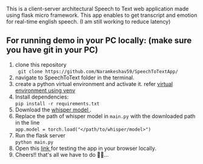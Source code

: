 This is a client-server architectural Speech to Text web application made using flask micro framework. This app enables to get transcript and emotion for real-time english speech. (I am still working to reduce latency) 

## For running demo in your PC locally: (make sure you have git in your PC)

1. clone this repository </br> ``` git clone https://github.com/Naramkeshav59/SpeechToTextApp/```
2. navigate to SpeechToText folder in the terminal.
3. create a python virtual environment and activate it. refer <a href ='https://docs.python.org/3/library/venv.html'>virtual environment using venv </a>
4. Install dependencies: </br> ```pip install -r requirements.txt ```
5. Download the <a href = 'https://openaipublic.azureedge.net/main/whisper/models/d7440d1dc186f76616474e0ff0b3b6b879abc9d1a4926b7adfa41db2d497ab4f/medium.en.pt'>whisper model </a> .
6. Replace the path of whisper model in ```main.py``` with the downloaded path in the line  </br>```app.model = torch.load("</path/to/whisper/model>")```
7. Run the flask server </br> ```python main.py```
8. Open this <a href = 'http://127.0.0.1:8000/'> link </a> for testing the app in your browser locally.
9. Cheers!! that's all we have to do 🥂🥂...




